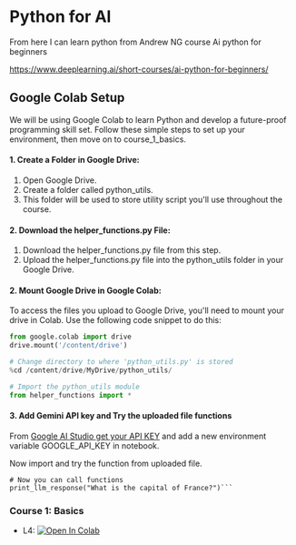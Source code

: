 # Python for AI

From here I can learn python from Andrew NG course Ai python for beginners

https://www.deeplearning.ai/short-courses/ai-python-for-beginners/

## Google Colab Setup

We will be using Google Colab to learn Python and develop a future-proof programming skill set. Follow these simple steps to set up your environment, then move on to course_1_basics.

#### 1. Create a Folder in Google Drive:

1. Open Google Drive.
2. Create a folder called python_utils.
3. This folder will be used to store utility script you'll use throughout the course.

#### 2. Download the helper_functions.py File:

1. Download the helper_functions.py file from this step.
2. Upload the helper_functions.py file into the python_utils folder in your Google Drive.

#### 2. Mount Google Drive in Google Colab:

To access the files you upload to Google Drive, you'll need to mount your drive in Colab. Use the following code snippet to do this:

```python
from google.colab import drive
drive.mount('/content/drive')

# Change directory to where 'python_utils.py' is stored
%cd /content/drive/MyDrive/python_utils/

# Import the python_utils module
from helper_functions import *
```

#### 3. Add Gemini API key and Try the uploaded file functions

From [Google AI Studio get your API KEY](https://aistudio.google.com/app/apikey) and add a new environment variable GOOGLE_API_KEY in notebook.

Now import and try the function from uploaded file.

````
# Now you can call functions
print_llm_response("What is the capital of France?")```
````

### Course 1: Basics

- L4: [![Open In Colab](https://colab.research.google.com/assets/colab-badge.svg)](https://colab.research.google.com/github/panaversity/learn-cloud-native-modern-ai-python/blob/main/04_natural_language_programming/02_ai_python_for_beginners/course1_basics/Lesson_4/Lesson_4.ipynb)

